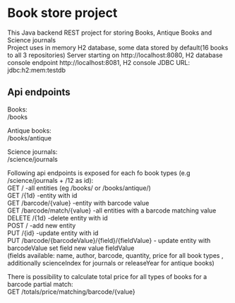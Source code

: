 # Book store project 
This Java backend REST project for storing Books, Antique Books and Science journals  
Project uses in memory H2 database, some data stored by default(16 books to all 3 repositories) 
Server starting on http://localhost:8080, H2 database console endpoint http://localhost:8081, H2 console JDBC URL: jdbc:h2:mem:testdb  
## Api endpoints

Books:  
/books  

Antique books:  
/books/antique  

Science journals:  
/science/journals  

Following api endpoints is exposed for each fo book types (e.g /science/journals + /12 as id):  
GET /                       -all entities (eg /books/ or /books/antique/)  
GET /{1d}                   -entity with id  
GET /barcode/{value}        -entity with barcode value   
GET /barcode/match/{value}  -all entities with a barcode matching value  
DELETE /{1d}                -delete entity with id  
POST /                      -add new entity  
PUT /{id}                   -update entity with id  
PUT /barcode/{barcodeValue}/{field}/{fieldValue} - update entity with barcodeValue set field new value fieldValue   
(fields available: name, author, barcode, quantity, price for all book types , additionally scienceIndex for journals or releaseYear for antique books)  

There is possibility to calculate total price for all types of books for a barcode partial match:  
GET /totals/price/matching/barcode/{value}  
